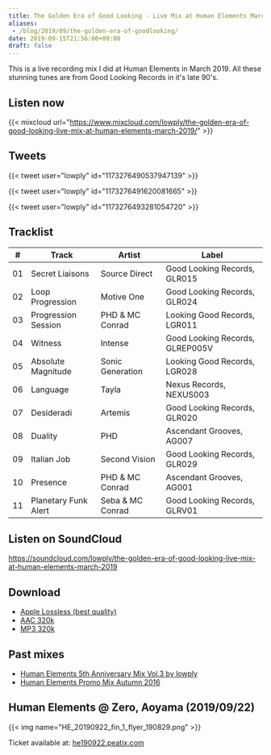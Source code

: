 ```yaml
---
title: The Golden Era of Good Looking - Live Mix at Human Elements March 2019
aliases:
 - /blog/2019/09/the-golden-era-of-goodlooking/
date: 2019-09-15T21:56:00+09:00
draft: false
---
```


This is a live recording mix I did at Human Elements in March 2019. All these stunning tunes are from Good Looking Records in it's late 90's.

## Listen now

{{< mixcloud url="https://www.mixcloud.com/lowply/the-golden-era-of-good-looking-live-mix-at-human-elements-march-2019/" >}}

## Tweets

{{< tweet user="lowply" id="1173276490537947139" >}}

{{< tweet user="lowply" id="1173276491620081665" >}}

{{< tweet user="lowply" id="1173276493281054720" >}}

## Tracklist

| \#  | Track                | Artist           | Label                           |
| --- | -------------------- | ---------------- | ------------------------------- |
| 01  | Secret Liaisons      | Source Direct    | Good Looking Records, GLR015    |
| 02  | Loop Progression     | Motive One       | Good Looking Records, GLR024    |
| 03  | Progression Session  | PHD & MC Conrad  | Looking Good Records, LGR011    |
| 04  | Witness              | Intense          | Good Looking Records, GLREP005V |
| 05  | Absolute Magnitude   | Sonic Generation | Looking Good Records, LGR028    |
| 06  | Language             | Tayla            | Nexus Records, NEXUS003         |
| 07  | Desideradi           | Artemis          | Good Looking Records, GLR020    |
| 08  | Duality              | PHD              | Ascendant Grooves, AG007        |
| 09  | Italian Job          | Second Vision    | Good Looking Records, GLR029    |
| 10  | Presence             | PHD & MC Conrad  | Ascendant Grooves, AG001        |
| 11  | Planetary Funk Alert | Seba & MC Conrad | Good Looking Records, GLRV01    |

## Listen on SoundCloud

https://soundcloud.com/lowply/the-golden-era-of-good-looking-live-mix-at-human-elements-march-2019

## Download

- [Apple Lossless (best quality)](https://lowply.net/mixes/the-golden-era-of-goodlooking-alac.m4a)
- [AAC 320k](https://lowply.net/mixes/the-golden-era-of-goodlooking-aac.m4a)
- [MP3 320k](https://lowply.net/mixes/the-golden-era-of-goodlooking.mp3)

## Past mixes

- [Human Elements 5th Anniversary Mix Vol.3 by lowply](/blog/2011/07/human-elements-5th-promo-mix/)
- [Human Elements Promo Mix Autumn 2016](/blog/2017/08/human-elements-promo-mix-autumn-2016/)

## Human Elements @ Zero, Aoyama (2019/09/22)

{{< img name="HE_20190922_fin_1_flyer_190829.png" >}}

Ticket available at: [he190922.peatix.com](https://he190922.peatix.com/)
